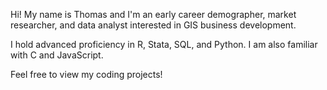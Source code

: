 Hi! My name is Thomas and I'm an early career demographer, market researcher, and data analyst interested in GIS business development. 

I hold advanced proficiency in R, Stata, SQL, and Python. 
I am also familiar with C and JavaScript. 

Feel free to view my coding projects!

